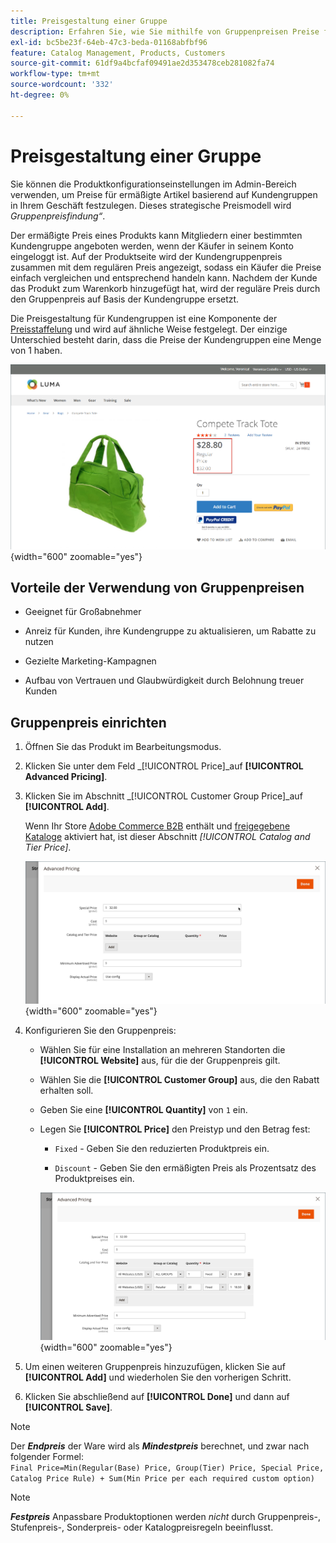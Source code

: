 ```yaml
---
title: Preisgestaltung einer Gruppe
description: Erfahren Sie, wie Sie mithilfe von Gruppenpreisen Preise für ermäßigte Artikel basierend auf Kundengruppen in Ihrem Geschäft festlegen können.
exl-id: bc5be23f-64eb-47c3-beda-01168abfbf96
feature: Catalog Management, Products, Customers
source-git-commit: 61df9a4bcfaf09491ae2d353478ceb281082fa74
workflow-type: tm+mt
source-wordcount: '332'
ht-degree: 0%

---
```


# Preisgestaltung einer Gruppe

Sie können die Produktkonfigurationseinstellungen im Admin-Bereich verwenden, um Preise für ermäßigte Artikel basierend auf Kundengruppen in Ihrem Geschäft festzulegen. Dieses strategische Preismodell wird _Gruppenpreisfindung“_.

Der ermäßigte Preis eines Produkts kann Mitgliedern einer bestimmten Kundengruppe angeboten werden, wenn der Käufer in seinem Konto eingeloggt ist. Auf der Produktseite wird der Kundengruppenpreis zusammen mit dem regulären Preis angezeigt, sodass ein Käufer die Preise einfach vergleichen und entsprechend handeln kann. Nachdem der Kunde das Produkt zum Warenkorb hinzugefügt hat, wird der reguläre Preis durch den Gruppenpreis auf Basis der Kundengruppe ersetzt.

Die Preisgestaltung für Kundengruppen ist eine Komponente der [Preisstaffelung](product-price-tier.md) und wird auf ähnliche Weise festgelegt. Der einzige Unterschied besteht darin, dass die Preise der Kundengruppen eine Menge von 1 haben.

![Kundengruppenrabatt](./assets/storefront-price-group.png){width="600" zoomable="yes"}

## Vorteile der Verwendung von Gruppenpreisen

- Geeignet für Großabnehmer

- Anreiz für Kunden, ihre Kundengruppe zu aktualisieren, um Rabatte zu nutzen

- Gezielte Marketing-Kampagnen

- Aufbau von Vertrauen und Glaubwürdigkeit durch Belohnung treuer Kunden

## Gruppenpreis einrichten

1. Öffnen Sie das Produkt im Bearbeitungsmodus.

1. Klicken Sie unter dem Feld _[!UICONTROL Price]_auf **[!UICONTROL Advanced Pricing]**.

1. Klicken Sie im Abschnitt _[!UICONTROL Customer Group Price]_auf **[!UICONTROL Add]**.

   Wenn Ihr Store [Adobe Commerce B2B](../b2b/introduction.md) enthält und [freigegebene Kataloge](../b2b/catalog-shared.md) aktiviert hat, ist dieser Abschnitt _[!UICONTROL Catalog and Tier Price]_.

   ![Advanced Pricing](./assets/product-price-group.png){width="600" zoomable="yes"}

1. Konfigurieren Sie den Gruppenpreis:

   - Wählen Sie für eine Installation an mehreren Standorten die **[!UICONTROL Website]** aus, für die der Gruppenpreis gilt.

   - Wählen Sie die **[!UICONTROL Customer Group]** aus, die den Rabatt erhalten soll.

   - Geben Sie eine **[!UICONTROL Quantity]** von `1` ein.

   - Legen Sie **[!UICONTROL Price]** den Preistyp und den Betrag fest:

      - `Fixed` - Geben Sie den reduzierten Produktpreis ein.

      - `Discount` - Geben Sie den ermäßigten Preis als Prozentsatz des Produktpreises ein.

     ![Preise für Kundengruppen](./assets/product-price-group-discount.png){width="600" zoomable="yes"}

1. Um einen weiteren Gruppenpreis hinzuzufügen, klicken Sie auf **[!UICONTROL Add]** und wiederholen Sie den vorherigen Schritt.

1. Klicken Sie abschließend auf **[!UICONTROL Done]** und dann auf **[!UICONTROL Save]**.

>[!NOTE]
>
>Der **_Endpreis_** der Ware wird als **_Mindestpreis_** berechnet, und zwar nach folgender Formel: <br/>`Final Price=Min(Regular(Base) Price, Group(Tier) Price, Special Price, Catalog Price Rule) + Sum(Min Price per each required custom option)`

>[!NOTE]
>
>**_Festpreis_** Anpassbare Produktoptionen werden _nicht_ durch Gruppenpreis-, Stufenpreis-, Sonderpreis- oder Katalogpreisregeln beeinflusst.

